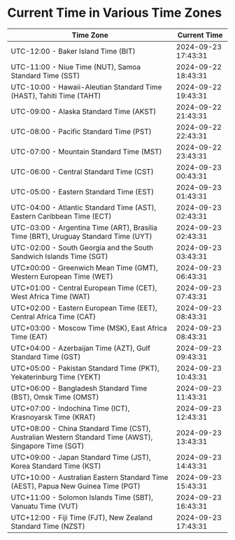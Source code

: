 # Current Time in Various Time Zones

| Time Zone | Current Time |
|-----------|--------------|
| UTC-12:00 - Baker Island Time (BIT) | 2024-09-23 17:43:31 |
| UTC-11:00 - Niue Time (NUT), Samoa Standard Time (SST) | 2024-09-22 18:43:31 |
| UTC-10:00 - Hawaii-Aleutian Standard Time (HAST), Tahiti Time (TAHT) | 2024-09-22 19:43:31 |
| UTC-09:00 - Alaska Standard Time (AKST) | 2024-09-22 21:43:31 |
| UTC-08:00 - Pacific Standard Time (PST) | 2024-09-22 22:43:31 |
| UTC-07:00 - Mountain Standard Time (MST) | 2024-09-22 23:43:31 |
| UTC-06:00 - Central Standard Time (CST) | 2024-09-23 00:43:31 |
| UTC-05:00 - Eastern Standard Time (EST) | 2024-09-23 01:43:31 |
| UTC-04:00 - Atlantic Standard Time (AST), Eastern Caribbean Time (ECT) | 2024-09-23 02:43:31 |
| UTC-03:00 - Argentina Time (ART), Brasília Time (BRT), Uruguay Standard Time (UYT) | 2024-09-23 02:43:31 |
| UTC-02:00 - South Georgia and the South Sandwich Islands Time (SGT) | 2024-09-23 03:43:31 |
| UTC±00:00 - Greenwich Mean Time (GMT), Western European Time (WET) | 2024-09-23 06:43:31 |
| UTC+01:00 - Central European Time (CET), West Africa Time (WAT) | 2024-09-23 07:43:31 |
| UTC+02:00 - Eastern European Time (EET), Central Africa Time (CAT) | 2024-09-23 08:43:31 |
| UTC+03:00 - Moscow Time (MSK), East Africa Time (EAT) | 2024-09-23 08:43:31 |
| UTC+04:00 - Azerbaijan Time (AZT), Gulf Standard Time (GST) | 2024-09-23 09:43:31 |
| UTC+05:00 - Pakistan Standard Time (PKT), Yekaterinburg Time (YEKT) | 2024-09-23 10:43:31 |
| UTC+06:00 - Bangladesh Standard Time (BST), Omsk Time (OMST) | 2024-09-23 11:43:31 |
| UTC+07:00 - Indochina Time (ICT), Krasnoyarsk Time (KRAT) | 2024-09-23 12:43:31 |
| UTC+08:00 - China Standard Time (CST), Australian Western Standard Time (AWST), Singapore Time (SGT) | 2024-09-23 13:43:31 |
| UTC+09:00 - Japan Standard Time (JST), Korea Standard Time (KST) | 2024-09-23 14:43:31 |
| UTC+10:00 - Australian Eastern Standard Time (AEST), Papua New Guinea Time (PGT) | 2024-09-23 15:43:31 |
| UTC+11:00 - Solomon Islands Time (SBT), Vanuatu Time (VUT) | 2024-09-23 16:43:31 |
| UTC+12:00 - Fiji Time (FJT), New Zealand Standard Time (NZST) | 2024-09-23 17:43:31 |
